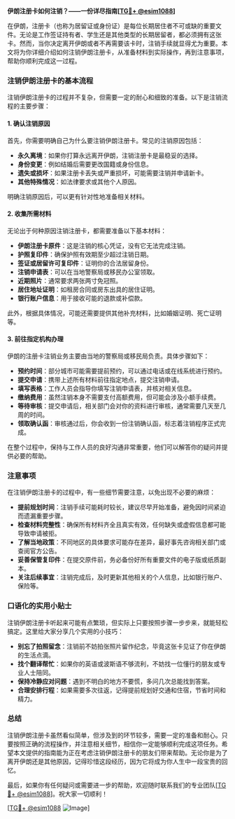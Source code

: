 **伊朗注册卡如何注销？——一份详尽指南[[TG💪+ @esim1088](https://t.me/s/esim1088)]**

在伊朗，注册卡（也称为居留证或身份证）是每位长期居住者不可或缺的重要文件。无论是工作签证持有者、学生还是其他类型的长期居留者，都必须拥有这张卡。然而，当你决定离开伊朗或者不再需要该卡时，注销手续就显得尤为重要。本文将为你详细介绍如何注销伊朗注册卡，从准备材料到实际操作，再到注意事项，帮助你顺利完成这一过程。

### 注销伊朗注册卡的基本流程

注销伊朗注册卡的过程并不复杂，但需要一定的耐心和细致的准备。以下是注销流程的主要步骤：

#### 1. 确认注销原因

首先，你需要明确自己为什么要注销伊朗注册卡。常见的注销原因包括：

- **永久离境**：如果你打算永远离开伊朗，注销注册卡是最稳妥的选择。
- **身份变更**：例如结婚后需要更改国籍或身份信息。
- **遗失或损坏**：如果注册卡丢失或严重损坏，可能需要注销并申请新卡。
- **其他特殊情况**：如法律要求或其他个人原因。

明确注销原因后，可以更有针对性地准备相关材料。

#### 2. 收集所需材料

无论出于何种原因注销注册卡，都需要准备以下基本材料：

- **伊朗注册卡原件**：这是注销的核心凭证，没有它无法完成注销。
- **护照复印件**：确保护照有效期至少超过注销日期。
- **签证或居留许可复印件**：证明你的合法居留身份。
- **注销申请表**：可以在当地警察局或移民办公室领取。
- **近期照片**：通常要求两张两寸免冠照。
- **居住地址证明**：如租房合同或房东出具的居住证明。
- **银行账户信息**：用于接收可能的退款或补偿款。

此外，根据具体情况，可能还需要提供其他补充材料，比如婚姻证明、死亡证明等。

#### 3. 前往指定机构办理

伊朗的注册卡注销业务主要由当地的警察局或移民局负责。具体步骤如下：

- **预约时间**：部分城市可能需要提前预约，可以通过电话或在线系统进行预约。
- **提交申请**：携带上述所有材料前往指定地点，提交注销申请。
- **填写表格**：工作人员会指导你填写注销申请表，并核对相关信息。
- **缴纳费用**：虽然注销本身不需要支付高额费用，但可能会涉及小额手续费。
- **等待审核**：提交申请后，相关部门会对你的资料进行审核，通常需要几天至几周的时间。
- **领取确认函**：审核通过后，你会收到一份注销确认函，标志着注销程序正式完成。

在整个过程中，保持与工作人员的良好沟通非常重要，他们可以解答你的疑问并提供必要的帮助。

### 注意事项

在注销伊朗注册卡的过程中，有一些细节需要注意，以免出现不必要的麻烦：

- **提前规划时间**：注销手续可能耗时较长，建议尽早开始准备，避免因时间紧迫而遗漏重要步骤。
- **检查材料完整性**：确保所有材料齐全且真实有效，任何缺失或虚假信息都可能导致申请被拒。
- **了解当地政策**：不同地区的具体要求可能存在差异，最好事先咨询相关部门或查阅官方公告。
- **妥善保管复印件**：在提交原件前，务必备份好所有重要文件的电子版或纸质副本。
- **关注后续事宜**：注销完成后，及时更新其他相关的个人信息，比如银行账户、保险等。

### 口语化的实用小贴士

注销伊朗注册卡听起来可能有点繁琐，但实际上只要按照步骤一步步来，就能轻松搞定。这里给大家分享几个实用的小技巧：

- **别忘了拍照留念**：注销前不妨拍张照片留作纪念，毕竟这张卡见证了你在伊朗的生活点滴。
- **找个翻译帮忙**：如果你的英语或波斯语不够流利，不妨找一位懂行的朋友或专业人士陪同。
- **保持冷静应对问题**：遇到不明白的地方不要慌，多问几次总能找到答案。
- **合理安排行程**：如果需要多次往返，记得提前规划好交通和住宿，节省时间和精力。

### 总结

注销伊朗注册卡虽然看似简单，但涉及到的环节较多，需要一定的准备和耐心。只要按照正确的流程操作，并注意相关细节，相信你一定能够顺利完成这项任务。希望本文提供的指南能为正在考虑注销伊朗注册卡的朋友们带来帮助。无论你是为了离开伊朗还是其他原因，记得珍惜这段经历，因为它将成为你人生中一段宝贵的回忆。

最后，如果你有任何疑问或需要进一步的帮助，欢迎随时联系我们的专业团队[[TG💪+ @esim1088](https://t.me/s/esim1088)]。祝大家一切顺利！

[[TG💪+ @esim1088](https://t.me/s/esim1088) ![Image](https://i.postimg.cc/4NQfJmqS/Snipaste-2025-05-13-00-14-12.png)]